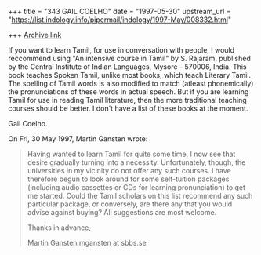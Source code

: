 +++
title = "343 GAIL COELHO"
date = "1997-05-30"
upstream_url = "https://list.indology.info/pipermail/indology/1997-May/008332.html"

+++
[Archive link](https://list.indology.info/pipermail/indology/1997-May/008332.html)

If you want to learn Tamil, for use in conversation with people, I would
reccommend using "An intensive course in Tamil" by S. Rajaram, published
by the Central Institute of Indian Languages, Mysore - 570006, India. This
book teaches Spoken Tamil, unlike most books, which teach Literary Tamil.
The spelling of Tamil words is also modified to match (atleast
phonemically) the pronunciations of these words in actual speech. But if
you are learning Tamil for use in reading Tamil literature, then the more
traditional teaching courses should be better.  I don't have a list of
these books at the moment. 

Gail Coelho.

On Fri, 30 May 1997, Martin Gansten wrote:

> Having wanted to learn Tamil for quite some time, I now see that desire
> gradually turning into a necessity. Unfortunately, though, the universities
> in my vicinity do not offer any such courses. I have therefore begun to look
> around for some self-tuition packages (including audio cassettes or CDs for
> learning pronunciation) to get me started. Could the Tamil scholars on this
> list recommend any such particular package, or conversely, are there any
> that you would advise against buying? All suggestions are most welcome.
> 
> Thanks in advance,
> 
> Martin Gansten
> mgansten at sbbs.se
> 
> 
> 




